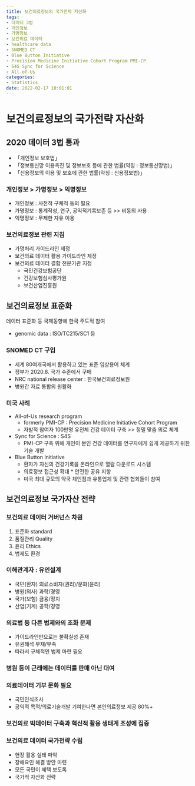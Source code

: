 ```yaml
---
title: 보건의료정보의 국가전략 자산화
tags:
- 데이터 3법
- 개인정보
- 가명정보
- 보건의료 데이터
- healthcare data
- SNOMED CT
- Blue Button Initiative
- Precision Medicine Initiative Cohort Program PMI-CP
- S4S Sync for Science
- All-of-Us
categories:
- Statistics
date: 2022-02-17 10:01:01
---
```


# 보건의료정보의 국가전략 자산화

## 2020 데이터 3법 통과

- 「개인정보 보호법」
- 「정보통신망 이용촉진 및 정보보호 등에 관한 법률(약칭 : 정보통신망법)」
- 「신용정보의 이용 및 보호에 관한 법률(약칭 : 신용정보법)」

### 개인정보 > 가명정보 > 익명정보

- 개인정보 : 사전적 구체적 동의 필요
- 가명정보 :  통계작성, 연구, 공익적기록보존 등 >> 비동의 사용
- 익명정보 : 무제한 자유 이용

### 보건의료정보 관련 지침

- 가명처리 가이드라인 제정
- 보건의료 데이터 활용 가이드라인 제정
- 보건의료 데이터 결합 전문기관 지정
    - 국민건강보험공단
    - 건강보험심사평가원
    - 보건산업진흥원

## 보건의료정보 표준화 

데이터 표준화 등 국제동향에 한국 주도적 참여
- genomic data : ISO/TC215/SC1 등

### SNOMED CT 구입

- 세계 80여개국에서 활용하고 있는 표준 임상용어 체계
- 정부가 2020.8. 국가 수준에서 구매
- NRC national release center : 한국보건의료정보원
- 병원간 자료 통합의 원활화

### 미국 사례

- All-of-Us research program 
    - formerly PMI-CP : Precision Medicine Initiative Cohort Program
    - 자발적 참여자 100만명 유전체 건강 데이터 구축 >> 정밀 맞춤 의료 체계
- Sync for Science : S4S
    - PMI-CP 구축 위해 개인이 본인 건강 데이터를 연구자에게 쉽게 제공하기 위한 기술 개발
- Blue Button Initiative
    - 환자가 자신의 건강기록을 온라인으로 열람 다운로드 시스템
    - 의료정보 접근성 확대 * 안전한 공유 지향
    - 미국 최대 규모의 약국 체인점과 유통업체 및 관련 협회들이 참여

## 보건의료정보 국가자산 전략

### 보건의료 데이터 거버넌스 차원

1. 표준화 standard
2. 품질관리 Quality
3. 윤리 Ethics
4. 법제도 환경

### 이해관계자 : 유인설계

- 국민(환자) 의료소비자(권리)/문화(윤리)
- 병원(의사) 과학/경영
- 국가(보험) 금융/정치
- 산업(기계) 공학/경영

### 의료법 등 다른 법제와의 조화 문제

- 가이드라인만으로는 불확실성 존재
- 유권해석 부재/부족
- 따라서 구체적인 법제 마련 필요

### 병원 등이 근래에는 데이터를 판매 아닌 대여

### 의료데이터 기부 문화 필요

- 국민인식조사
- 공익적 목적/의료기술개발 기여한다면 본인의료정보 제공 80%+

### 보건의료 빅데이터 구축과 혁신적 활용 생태계 조성에 집중

### 보건의료 데이터 국가전략 수립

- 현장 활용 실태 파악
- 장애요인 해결 방안 마련
- 모든 국민이 혜택 보도록
- 국가적 자산화 전략
